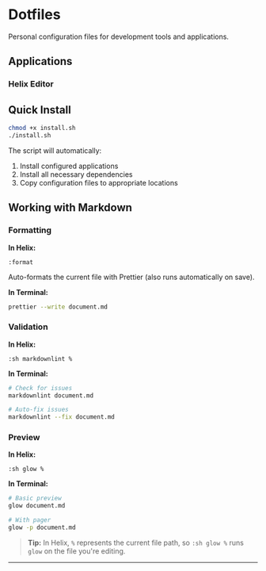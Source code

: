 # Dotfiles

Personal configuration files for development tools and applications.

## Applications

### Helix Editor

## Quick Install

```bash
chmod +x install.sh
./install.sh
```

The script will automatically:
1. Install configured applications
2. Install all necessary dependencies
3. Copy configuration files to appropriate locations

## Working with Markdown

### Formatting

**In Helix:**
```
:format
```
Auto-formats the current file with Prettier (also runs automatically on save).

**In Terminal:**
```bash
prettier --write document.md
```

### Validation

**In Helix:**
```
:sh markdownlint %
```

**In Terminal:**
```bash
# Check for issues
markdownlint document.md

# Auto-fix issues
markdownlint --fix document.md
```

### Preview

**In Helix:**
```
:sh glow %
```

**In Terminal:**
```bash
# Basic preview
glow document.md

# With pager
glow -p document.md
```

> **Tip:** In Helix, `%` represents the current file path, so `:sh glow %` runs `glow` on the file you're editing.

---
